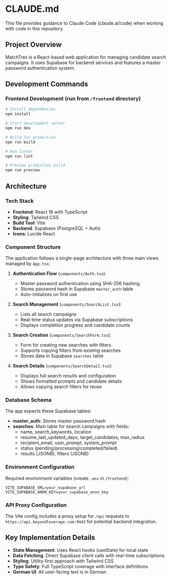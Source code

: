 # CLAUDE.md

This file provides guidance to Claude Code (claude.ai/code) when working with code in this repository.

## Project Overview

MatchTrex is a React-based web application for managing candidate search campaigns. It uses Supabase for backend services and features a master password authentication system.

## Development Commands

### Frontend Development (run from `/frontend` directory)

```bash
# Install dependencies
npm install

# Start development server
npm run dev

# Build for production
npm run build

# Run linter
npm run lint

# Preview production build
npm run preview
```

## Architecture

### Tech Stack
- **Frontend**: React 18 with TypeScript
- **Styling**: Tailwind CSS
- **Build Tool**: Vite
- **Backend**: Supabase (PostgreSQL + Auth)
- **Icons**: Lucide React

### Component Structure

The application follows a single-page architecture with three main views managed by `App.tsx`:

1. **Authentication Flow** (`components/Auth.tsx`):
   - Master password authentication using SHA-256 hashing
   - Stores password hash in Supabase `master_auth` table
   - Auto-initializes on first use

2. **Search Management** (`components/SearchList.tsx`):
   - Lists all search campaigns
   - Real-time status updates via Supabase subscriptions
   - Displays completion progress and candidate counts

3. **Search Creation** (`components/SearchForm.tsx`):
   - Form for creating new searches with filters
   - Supports copying filters from existing searches
   - Stores data in Supabase `searches` table

4. **Search Details** (`components/SearchDetail.tsx`):
   - Displays full search results and configuration
   - Shows formatted prompts and candidate details
   - Allows copying search filters for reuse

### Database Schema

The app expects these Supabase tables:

- **master_auth**: Stores master password hash
- **searches**: Main table for search campaigns with fields:
  - name, search_keywords, location
  - resume_last_updated_days, target_candidates, max_radius
  - recipient_email, user_prompt, system_prompt
  - status (pending/processing/completed/failed)
  - results (JSONB), filters (JSONB)

### Environment Configuration

Required environment variables (create `.env` in `/frontend`):
```
VITE_SUPABASE_URL=your_supabase_url
VITE_SUPABASE_ANON_KEY=your_supabase_anon_key
```

### API Proxy Configuration

The Vite config includes a proxy setup for `/api` requests to `https://api.beyondleverage.com:9443` for potential backend integration.

## Key Implementation Details

- **State Management**: Uses React hooks (useState) for local state
- **Data Fetching**: Direct Supabase client calls with real-time subscriptions
- **Styling**: Utility-first approach with Tailwind CSS
- **Type Safety**: Full TypeScript coverage with interface definitions
- **German UI**: All user-facing text is in German